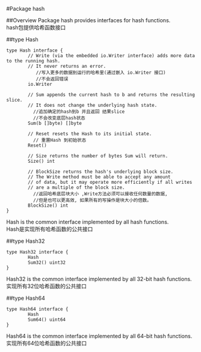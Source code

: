 #Package hash          

##Overview
Package hash provides interfaces for hash functions.          
hash包提供哈希函数接口          
          
          
##type Hash          
```golang
type Hash interface {
        // Write (via the embedded io.Writer interface) adds more data to the running hash.
        // It never returns an error.
           //写入更多的数据到运行的哈希里(通过嵌入 io.Writer 接口)
           //不会返回错误
        io.Writer

        // Sum appends the current hash to b and returns the resulting slice.
        // It does not change the underlying hash state.
          //追加确定的hash到b 并且返回 结果slice
          //不会改变底层hash状态
        Sum(b []byte) []byte

        // Reset resets the Hash to its initial state.
          // 重置Hash 到初始状态
        Reset()

        // Size returns the number of bytes Sum will return.
        Size() int

        // BlockSize returns the hash's underlying block size.
        // The Write method must be able to accept any amount
        // of data, but it may operate more efficiently if all writes
        // are a multiple of the block size.
          //返回哈希底层块大小 ,Write方法必须可以接收任何数量的数据, 
          //但是也可以更高效, 如果所有的写操作是块大小的倍数。
        BlockSize() int
}
```
Hash is the common interface implemented by all hash functions.          
Hash是实现所有哈希函数的公共接口          
          
          
##type Hash32          
```golang
type Hash32 interface {
        Hash
        Sum32() uint32
}
```
Hash32 is the common interface implemented by all 32-bit hash functions.          
实现所有32位哈希函数的公共接口          
          
          
##type Hash64          
```golang
type Hash64 interface {
        Hash
        Sum64() uint64
}
```
Hash64 is the common interface implemented by all 64-bit hash functions.          
实现所有64位哈希函数的公共接口          